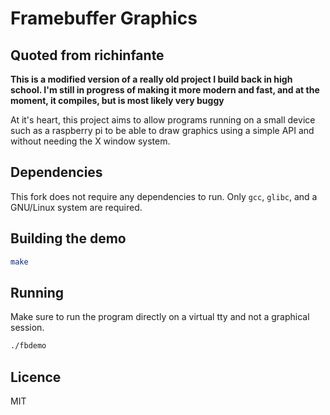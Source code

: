 # Framebuffer Graphics

## Quoted from richinfante

**This is a modified version of a really old project I build back in high school. I'm still in progress of making it more modern and fast, and at the moment, it compiles, but is most likely very buggy**

At it's heart, this project aims to allow programs running on a small device such as a raspberry pi to be able to draw graphics using a simple API and without needing the X window system.

## Dependencies
This fork does not require any dependencies to run. Only `gcc`, `glibc`, and a GNU/Linux system are required.

## Building the demo
```bash
make
```

## Running
Make sure to run the program directly on a virtual tty and not a graphical session.
```bash
./fbdemo
```

## Licence
MIT
